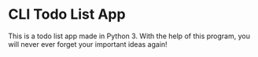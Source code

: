 # CLI Todo List App
This is a todo list app made in Python 3. With the help of this program, you will never ever forget your important ideas again!

